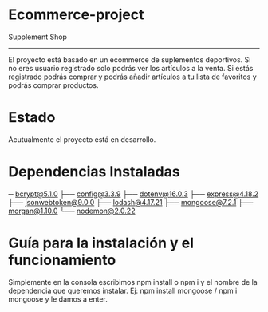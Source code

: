 # Ecommerce-project
Supplement Shop
***
El proyecto está basado en un ecommerce de suplementos deportivos. 
Si no eres usuario registrado solo podrás ver los artículos a la venta. 
Si estás registrado podrás comprar y podrás añadir artículos a tu lista de favoritos y podrás comprar productos.

# Estado
Acutualmente el proyecto está en desarrollo.

# Dependencias Instaladas
─ bcrypt@5.1.0
├── config@3.3.9
├── dotenv@16.0.3
├── express@4.18.2
├── jsonwebtoken@9.0.0
├── lodash@4.17.21
├── mongoose@7.2.1
├── morgan@1.10.0
└── nodemon@2.0.22

# Guía para la instalación y el funcionamiento
Simplemente en la consola escribimos npm install o npm i y el nombre de la dependencia que queremos instalar.
Ej: npm install mongoose / npm i mongoose y le damos a enter.